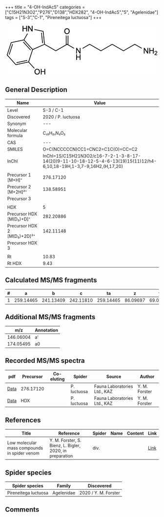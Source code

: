 +++
title = "4-OH-IndAc5"
categories = ["C15H21N3O2","P276","D138","HDX282",
"4-OH-IndAc5","5",
"Agelenidae"]
tags = ["S-3","C-1",
"Pireneitega luctuosa"]
+++

![](/img/4-OH-IndAc5.png)

## General Description

| Name                       | Value              |
|----------------------------|--------------------|
| Level                      | S-3 / C-1          |
| Discovered                 | 2020 / P. luctuosa |
| Synonym                    | ---                |
| Molecular formula          | C₁₅H₂₁N₃O₂                   |
| CAS                        | ---                |
| SMILES | O=C(NCCCCCN)CC1=CNC2=C1C(O)=CC=C2  |
| InChI  | InChI=1S/C15H21N3O2/c16-7-2-1-3-8-17-14(20)9-11-10-18-12-5-4-6-13(19)15(11)12/h4-6,10,18-19H,1-3,7-9,16H2,(H,17,20)  |
|                            |                    |
| Precursor 1 [M+H]⁺         | 276.17120                   |
| Precursor 2 [M+2H]²⁺       | 138.58951                   |
| Precursor 3                |                    |
|                            |                    |
| HDX                        | 5                    |
| Precursor HDX   [M(D₅)+D]⁺   | 282.20886                   |
| Precursor HDX 2 [M(D₅)+2D]²⁺ | 142.11148                   |
| Precursor HDX 3            |                    |
|                            |                    |
| Rt                         | 10.83                   |
| Rt HDX                     | 9.43                   |

## Calculated MS/MS fragments

| # | a         | b         | c         | ta        | z         | y         | tz        |
|---|-----------|-----------|-----------|-----------|-----------|-----------|-----------|
| 1 | 259.14465 | 241.13409 | 242.11810 | 259.14465 | 86.09697 | 69.07042 | 103.12352 |

## Additional MS/MS fragments

| m/z | Annotation |
|-----|------------|
| 146.06004    | a'   |
| 174.05495    | a0   |

## Recorded MS/MS spectra

| pdf                                             | Precursor | Co-eluting | Spider      | Source                       | Author        |
|-------------------------------------------------|-----------|------------|-------------|------------------------------|---------------|
| [Data](/pdf/P-luctuosa/276_4-OH-IndAc5_Pl.pdf) | 276.17120  |           | P. luctuosa | Fauna Laboratories Ltd., KAZ | Y. M. Forster |
| [Data](/pdf/P-luctuosa/276_4-OH-IndAc5_Pl_HDX.pdf) | HDX  |           | P. luctuosa | Fauna Laboratories Ltd., KAZ | Y. M. Forster |


## References

| Title | Reference | Spider | Name | Content | Link |
|-------|-----------|--------|------|---------|------|
| Low molecular mass compounds in spider venom      | Y. M. Forster, S. Bienz, L. Bigler, 2020, in preparation          | div.       |   |   | [Link](unknown) |

## Spider species

| Spider species     | Family     | Discovered           |
|--------------------|------------|----------------------|
| Pireneitega luctuosa | Agelenidae | 2020 / Y. M. Forster |


## Comments
